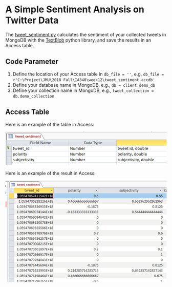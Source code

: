 # A Simple Sentiment Analysis on Twitter Data
The [tweet_sentiment.py](./tweet_sentiment.py) calculates the sentiment of your collected tweets in MongoDB with the [TextBlob](https://textblob.readthedocs.io/en/dev/) python library, and save the results in an Access table.
## Code Parameter
1. Define the location of your Access table in `db_file = ''`, e.g, `db_file = r'C:\Project\JMU\2018 Fall\IA340\week12\tweet_sentiment.accdb'`
2. Define your database name in MongoDB, e.g., `db = client.demo_db`
3. Define your collection name in MongoDB, e.g., `tweet_collection = db.demo_collection `

## Access Table
Here is an example of the table in Access:

<img src="./access_table.PNG" width="600">

Here is an example of the result in Access:

<img src="./result.PNG" width="600">

